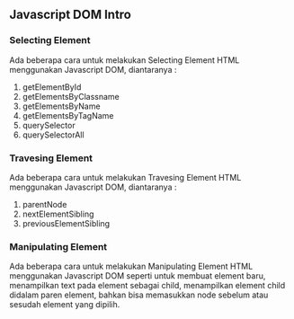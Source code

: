 ## Javascript DOM Intro

### Selecting Element

Ada beberapa cara untuk melakukan Selecting Element HTML menggunakan Javascript DOM, diantaranya :

1. getElementById
2. getElementsByClassname
3. getElementsByName
4. getElementsByTagName
5. querySelector
6. querySelectorAll

### Travesing Element

Ada beberapa cara untuk melakukan Travesing Element HTML menggunakan Javascript DOM, diantaranya :

1. parentNode
2. nextElementSibling
3. previousElementSibling

### Manipulating Element

Ada beberapa cara untuk melakukan Manipulating Element HTML menggunakan Javascript DOM seperti untuk membuat element baru, menampilkan text pada element sebagai child, menampilkan element child didalam paren element, bahkan bisa memasukkan node sebelum atau sesudah element yang dipilih.
